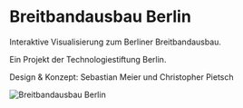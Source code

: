 # Breitbandausbau Berlin

Interaktive Visualisierung zum Berliner Breitbandausbau. 

Ein Projekt der Technologiestiftung Berlin. 

Design & Konzept: Sebastian Meier und Christopher Pietsch

![Breitbandausbau Berlin](https://raw.githubusercontent.com/technologiestiftung/breitband/master/wallpapers/dekstop/breitband-desktop-16-9-1.png)

